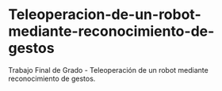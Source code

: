 # Teleoperacion-de-un-robot-mediante-reconocimiento-de-gestos
Trabajo Final de Grado - Teleoperación de un robot mediante reconocimiento de gestos.
